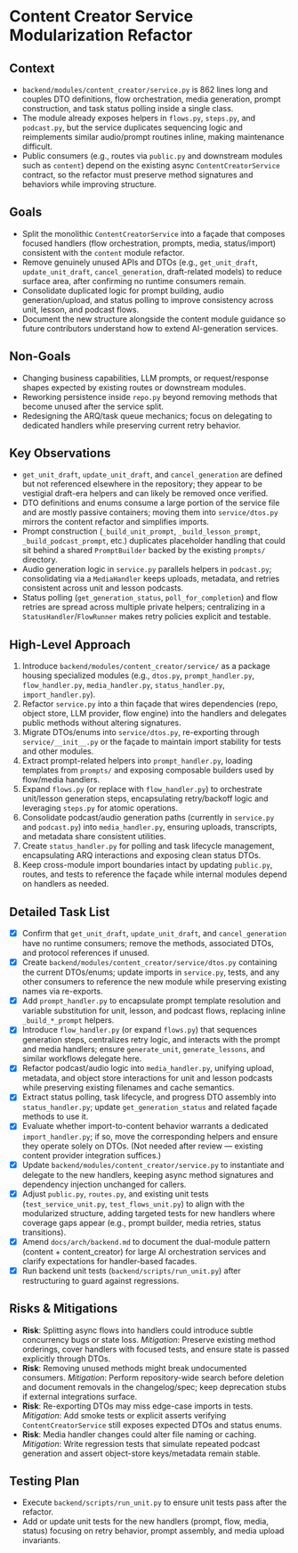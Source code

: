 # Content Creator Service Modularization Refactor

## Context
- `backend/modules/content_creator/service.py` is 862 lines long and couples DTO definitions, flow orchestration, media generation, prompt construction, and task status polling inside a single class.
- The module already exposes helpers in `flows.py`, `steps.py`, and `podcast.py`, but the service duplicates sequencing logic and reimplements similar audio/prompt routines inline, making maintenance difficult.
- Public consumers (e.g., routes via `public.py` and downstream modules such as `content`) depend on the existing async `ContentCreatorService` contract, so the refactor must preserve method signatures and behaviors while improving structure.

## Goals
- Split the monolithic `ContentCreatorService` into a façade that composes focused handlers (flow orchestration, prompts, media, status/import) consistent with the `content` module refactor.
- Remove genuinely unused APIs and DTOs (e.g., `get_unit_draft`, `update_unit_draft`, `cancel_generation`, draft-related models) to reduce surface area, after confirming no runtime consumers remain.
- Consolidate duplicated logic for prompt building, audio generation/upload, and status polling to improve consistency across unit, lesson, and podcast flows.
- Document the new structure alongside the content module guidance so future contributors understand how to extend AI-generation services.

## Non-Goals
- Changing business capabilities, LLM prompts, or request/response shapes expected by existing routes or downstream modules.
- Reworking persistence inside `repo.py` beyond removing methods that become unused after the service split.
- Redesigning the ARQ/task queue mechanics; focus on delegating to dedicated handlers while preserving current retry behavior.

## Key Observations
- `get_unit_draft`, `update_unit_draft`, and `cancel_generation` are defined but not referenced elsewhere in the repository; they appear to be vestigial draft-era helpers and can likely be removed once verified.
- DTO definitions and enums consume a large portion of the service file and are mostly passive containers; moving them into `service/dtos.py` mirrors the content refactor and simplifies imports.
- Prompt construction (`_build_unit_prompt`, `_build_lesson_prompt`, `_build_podcast_prompt`, etc.) duplicates placeholder handling that could sit behind a shared `PromptBuilder` backed by the existing `prompts/` directory.
- Audio generation logic in `service.py` parallels helpers in `podcast.py`; consolidating via a `MediaHandler` keeps uploads, metadata, and retries consistent across unit and lesson podcasts.
- Status polling (`get_generation_status`, `poll_for_completion`) and flow retries are spread across multiple private helpers; centralizing in a `StatusHandler`/`FlowRunner` makes retry policies explicit and testable.

## High-Level Approach
1. Introduce `backend/modules/content_creator/service/` as a package housing specialized modules (e.g., `dtos.py`, `prompt_handler.py`, `flow_handler.py`, `media_handler.py`, `status_handler.py`, `import_handler.py`).
2. Refactor `service.py` into a thin façade that wires dependencies (repo, object store, LLM provider, flow engine) into the handlers and delegates public methods without altering signatures.
3. Migrate DTOs/enums into `service/dtos.py`, re-exporting through `service/__init__.py` or the façade to maintain import stability for tests and other modules.
4. Extract prompt-related helpers into `prompt_handler.py`, loading templates from `prompts/` and exposing composable builders used by flow/media handlers.
5. Expand `flows.py` (or replace with `flow_handler.py`) to orchestrate unit/lesson generation steps, encapsulating retry/backoff logic and leveraging `steps.py` for atomic operations.
6. Consolidate podcast/audio generation paths (currently in `service.py` and `podcast.py`) into `media_handler.py`, ensuring uploads, transcripts, and metadata share consistent utilities.
7. Create `status_handler.py` for polling and task lifecycle management, encapsulating ARQ interactions and exposing clean status DTOs.
8. Keep cross-module import boundaries intact by updating `public.py`, routes, and tests to reference the façade while internal modules depend on handlers as needed.

## Detailed Task List
- [x] Confirm that `get_unit_draft`, `update_unit_draft`, and `cancel_generation` have no runtime consumers; remove the methods, associated DTOs, and protocol references if unused.
- [x] Create `backend/modules/content_creator/service/dtos.py` containing the current DTOs/enums; update imports in `service.py`, tests, and any other consumers to reference the new module while preserving existing names via re-exports.
- [x] Add `prompt_handler.py` to encapsulate prompt template resolution and variable substitution for unit, lesson, and podcast flows, replacing inline `_build_*_prompt` helpers.
- [x] Introduce `flow_handler.py` (or expand `flows.py`) that sequences generation steps, centralizes retry logic, and interacts with the prompt and media handlers; ensure `generate_unit`, `generate_lessons`, and similar workflows delegate here.
- [x] Refactor podcast/audio logic into `media_handler.py`, unifying upload, metadata, and object store interactions for unit and lesson podcasts while preserving existing filenames and cache semantics.
- [x] Extract status polling, task lifecycle, and progress DTO assembly into `status_handler.py`; update `get_generation_status` and related façade methods to use it.
- [x] Evaluate whether import-to-content behavior warrants a dedicated `import_handler.py`; if so, move the corresponding helpers and ensure they operate solely on DTOs. (Not needed after review — existing content provider integration suffices.)
- [x] Update `backend/modules/content_creator/service.py` to instantiate and delegate to the new handlers, keeping async method signatures and dependency injection unchanged for callers.
- [x] Adjust `public.py`, `routes.py`, and existing unit tests (`test_service_unit.py`, `test_flows_unit.py`) to align with the modularized structure, adding targeted tests for new handlers where coverage gaps appear (e.g., prompt builder, media retries, status transitions).
- [x] Amend `docs/arch/backend.md` to document the dual-module pattern (content + content_creator) for large AI orchestration services and clarify expectations for handler-based facades.
- [x] Run backend unit tests (`backend/scripts/run_unit.py`) after restructuring to guard against regressions.

## Risks & Mitigations
- **Risk**: Splitting async flows into handlers could introduce subtle concurrency bugs or state loss. *Mitigation*: Preserve existing method orderings, cover handlers with focused tests, and ensure state is passed explicitly through DTOs.
- **Risk**: Removing unused methods might break undocumented consumers. *Mitigation*: Perform repository-wide search before deletion and document removals in the changelog/spec; keep deprecation stubs if external integrations surface.
- **Risk**: Re-exporting DTOs may miss edge-case imports in tests. *Mitigation*: Add smoke tests or explicit asserts verifying `ContentCreatorService` still exposes expected DTOs and status enums.
- **Risk**: Media handler changes could alter file naming or caching. *Mitigation*: Write regression tests that simulate repeated podcast generation and assert object-store keys/metadata remain stable.

## Testing Plan
- Execute `backend/scripts/run_unit.py` to ensure unit tests pass after the refactor.
- Add or update unit tests for the new handlers (prompt, flow, media, status) focusing on retry behavior, prompt assembly, and media upload invariants.
